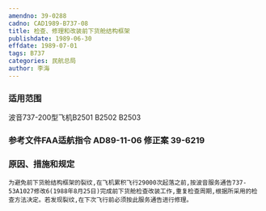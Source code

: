 ```yaml
---
amendno: 39-0288
cadno: CAD1989-B737-08
title: 检查、修理和改装前下货舱结构框架
publishdate: 1989-06-30
effdate: 1989-07-01
tags: B737
categories: 民航总局
author: 李海
---
```


### 适用范围 
波音737-200型飞机B2501 B2502 B2503

### 参考文件FAA适航指令 AD89-11-06 修正案 39-6219 

### 原因、措施和规定 
    为避免前下货舱结构框架的裂纹,在飞机累积飞行29000次起落之前,按波音服务通告737-53A1027修改6(1988年8月25日)完成前下货舱检查改装工作,重复检查周期,根据所采用的检查方法决定。若发现裂纹,在下次飞行前必须按此服务通告进行修理。
